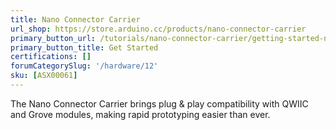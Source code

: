 ```yaml
---
title: Nano Connector Carrier
url_shop: https://store.arduino.cc/products/nano-connector-carrier
primary_button_url: /tutorials/nano-connector-carrier/getting-started-nano-connector-carrier/
primary_button_title: Get Started
certifications: []
forumCategorySlug: '/hardware/12'
sku: [ASX00061]
---
```


The Nano Connector Carrier brings plug & play compatibility with QWIIC and Grove modules, making rapid prototyping easier than ever.